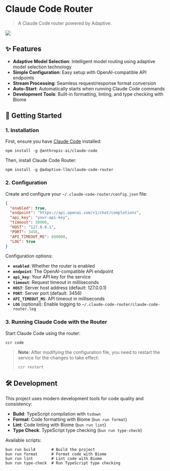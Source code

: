 # Claude Code Router

> A Claude Code router powered by Adaptive.

![](blog/images/claude-code.png)

## ✨ Features

- **Adaptive Model Selection**: Intelligent model routing using adaptive model selection technology
- **Simple Configuration**: Easy setup with OpenAI-compatible API endpoints
- **Stream Processing**: Seamless request/response format conversion
- **Auto-Start**: Automatically starts when running Claude Code commands
- **Development Tools**: Built-in formatting, linting, and type checking with Biome

## 🚀 Getting Started

### 1. Installation

First, ensure you have [Claude Code](https://docs.anthropic.com/en/docs/claude-code/quickstart) installed:

```shell
npm install -g @anthropic-ai/claude-code
```

Then, install Claude Code Router:

```shell
npm install -g @adaptive-llm/claude-code-router
```

### 2. Configuration

Create and configure your `~/.claude-code-router/config.json` file:

```json
{
  "enabled": true,
  "endpoint": "https://api.openai.com/v1/chat/completions",
  "api_key": "your-api-key",
  "timeout": 30000,
  "HOST": "127.0.0.1",
  "PORT": 3456,
  "API_TIMEOUT_MS": 600000,
  "LOG": true
}
```

Configuration options:

- **`enabled`**: Whether the router is enabled
- **`endpoint`**: The OpenAI-compatible API endpoint
- **`api_key`**: Your API key for the service
- **`timeout`**: Request timeout in milliseconds
- **`HOST`**: Server host address (default: 127.0.0.1)
- **`PORT`**: Server port (default: 3456)
- **`API_TIMEOUT_MS`**: API timeout in milliseconds
- **`LOG`** (optional): Enable logging to `~/.claude-code-router/claude-code-router.log`

### 3. Running Claude Code with the Router

Start Claude Code using the router:

```shell
ccr code
```

> **Note**: After modifying the configuration file, you need to restart the service for the changes to take effect:
>
> ```shell
> ccr restart
> ```

## 🛠️ Development

This project uses modern development tools for code quality and consistency:

- **Build**: TypeScript compilation with `tsdown`
- **Format**: Code formatting with Biome (`bun run format`)
- **Lint**: Code linting with Biome (`bun run lint`)
- **Type Check**: TypeScript type checking (`bun run type-check`)

Available scripts:

```shell
bun run build       # Build the project
bun run format      # Format code with Biome
bun run lint        # Lint code with Biome
bun run type-check  # Run TypeScript type checking
```
